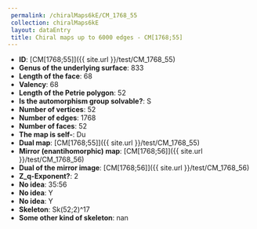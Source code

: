 ```yaml
--- 
 permalink: /chiralMaps6kE/CM_1768_55 
 collection: chiralMaps6kE
 layout: dataEntry
 title: Chiral maps up to 6000 edges - CM[1768;55]
---
```


- **ID**: [CM[1768;55]]({{ site.url }}/test/CM_1768_55)
- **Genus of the underlying surface**: 833
- **Length of the face**: 68
- **Valency**: 68
- **Length of the Petrie polygon**: 52
- **Is the automorphism group solvable?**: S
- **Number of vertices**: 52
- **Number of edges**: 1768
- **Number of faces**: 52
- **The map is self-**: Du
- **Dual map**: [CM[1768;55]]({{ site.url }}/test/CM_1768_55)
- **Mirror (enantihomorphic) map**: [CM[1768;56]]({{ site.url }}/test/CM_1768_56)
- **Dual of the mirror image**: [CM[1768;56]]({{ site.url }}/test/CM_1768_56)
- **Z_q-Exponent?**: 2
- **No idea**:  35:56
- **No idea**: Y
- **No idea**: Y
- **Skeleton**: Sk(52;2)^17
- **Some other kind of skeleton**: nan
